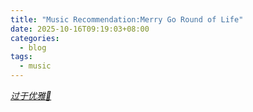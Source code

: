 ```yaml
---
title: "Music Recommendation:Merry Go Round of Life"
date: 2025-10-16T09:19:03+08:00
categories:
  - blog
tags:
  - music
---
```


<cite><a href="https://www.bilibili.com/video/BV1n24y1v7DC?t=5.6">过于优雅🥰</a></cite>